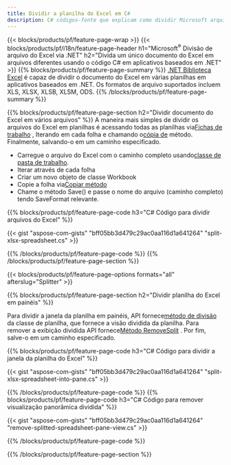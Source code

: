 ```yaml
---
title: Dividir a planilha do Excel em C#
description: C# códigos-fonte que explicam como dividir Microsoft arquivos Excel em vários arquivos em aplicativos Visual C#.NET
---
```

{{< blocks/products/pf/feature-page-wrap >}}
{{< blocks/products/pf/i18n/feature-page-header h1="Microsoft<sup>&reg;</sup> Divisão de arquivo do Excel via .NET" h2="Divida um único documento do Excel em arquivos diferentes usando o código C# em aplicativos baseados em .NET" >}}
{{% blocks/products/pf/feature-page-summary %}}
[.NET Biblioteca Excel](/cells/pt/net/) é capaz de dividir o documento do Excel em várias planilhas em aplicativos baseados em .NET. Os formatos de arquivo suportados incluem XLS, XLSX, XLSB, XLSM, ODS.
{{% /blocks/products/pf/feature-page-summary %}}

{{% blocks/products/pf/feature-page-section h2="Dividir documento do Excel em vários arquivos" %}}
 A maneira mais simples de dividir os arquivos do Excel em planilhas é acessando todas as planilhas via[Fichas de trabalho](https://reference.aspose.com/cells/net/aspose.cells/workbook/properties/worksheets) , Iterando em cada folha e chamando o[cópia de](https://reference.aspose.com/cells/net/aspose.cells/worksheet/methods/copy) método. Finalmente, salvando-o em um caminho especificado.

 + Carregue o arquivo do Excel com o caminho completo usando[classe de pasta de trabalho](https://reference.aspose.com/cells/net/aspose.cells/workbook).
+ Iterar através de cada folha
+ Criar um novo objeto de classe Workbook
 + Copie a folha via[Copiar método](https://reference.aspose.com/cells/net/aspose.cells/worksheet/methods/copy)
+ Chame o método Save() e passe o nome do arquivo (caminho completo) tendo SaveFormat relevante.

{{% blocks/products/pf/feature-page-code h3="C# Código para dividir arquivos do Excel" %}}

{{< gist "aspose-com-gists" "bff05bb3d479c29ac0aa116d1a641264" "split-xlsx-spreadsheet.cs" >}}

{{% /blocks/products/pf/feature-page-code %}}
{{% /blocks/products/pf/feature-page-section %}}

{{< blocks/products/pf/feature-page-options formats="all" afterslug="Splitter" >}}

{{% blocks/products/pf/feature-page-section h2="Dividir planilha do Excel em painéis" %}}

 Para dividir a janela da planilha em painéis, API fornece[método de divisão](https://reference.aspose.com/cells/net/aspose.cells/worksheet/methods/split) da classe de planilha, que fornece a visão dividida da planilha. Para remover a exibição dividida API fornece[Método RemoveSplit](https://reference.aspose.com/cells/net/aspose.cells/worksheet/methods/removesplit) . Por fim, salve-o em um caminho especificado.

{{% blocks/products/pf/feature-page-code h3="C# Código para dividir a janela da planilha do Excel" %}}

{{< gist "aspose-com-gists" "bff05bb3d479c29ac0aa116d1a641264" "split-xlsx-spreadsheet-into-pane.cs" >}}

{{% /blocks/products/pf/feature-page-code %}}
{{% blocks/products/pf/feature-page-code h3="C# Código para remover visualização panorâmica dividida" %}}

{{< gist "aspose-com-gists" "bff05bb3d479c29ac0aa116d1a641264" "remove-splitted-spreadsheet-pane-view.cs" >}}

{{% /blocks/products/pf/feature-page-code %}}

{{% /blocks/products/pf/feature-page-section %}}

